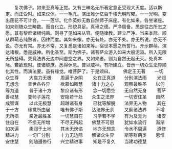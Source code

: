 <!-- { "loadSidebar": true } -->
　　复次佛子。如来至真等正觉。又有三昧名无所著定意正受现大灭度。适以斯定。而正受时。如来仪体。一一毛孔。演出难计亿百千垓光明晖曜。一一光明。变出莲花不可计会。一一莲华。化作英妙无数自然师子床座。有化如来。各坐诸座。如来则随众生畴数。而自化立。形貌具足。真谛之德。严净周备。悉是往古所志之愿。其有黎庶诸根纯熟。则寻了见如来从容。便随律教。建立严净。当来本际。顺从群萌志纯熟者。因律而度。其如来像。亦无有处。亦无不处。亦无所说。亦无不说。亦无有常。亦无不常。又复悉是诸如来等。宿世本愿之所誓行。开示群萌。演达诸根。悉是威神。所化圣至。斯为佛子。诸菩萨众游入如来大般泥洹。所入无限无所挂碍。究竟法界无边中间虚空之界。又如来者。则为自然无起无灭。处真本际。若欲现时。使诸黎庶。悉得休息。普以威神。有所建立。皆示一切众生法界顺化其性。而演法要。虽有缘觉。唯菩萨了。于是颂曰。
　　佛定王无著　　一切众生尊
　　大哀力无极　　周遍于身阴
　　处在正真道　　分别演法雨
　　光润无想念　　普世各各异
　　欲慕如斯慧　　诸十力之心
　　观察最胜圣　　以何等为道
　　普于诸十方　　黎庶诸有形
　　念一切悉空　　无自然无身
　　菩萨善权慧　　变师子莲花
　　安隐若干处　　众生之法界
　　一切安住圣　　自然成智谋
　　以此无极慧　　超越诸有身
　　已犹等解脱　　法界无人物
　　其在于十方　　缘觉所由居
　　唯有佛子斯　　达法界无余
　　又察诸法界　　不增无所损
　　亲近最胜圣　　一切慧自在
　　习学若不学　　有为及无为
　　诸安住自在　　不损无所增
　　不尽无所起　　佛慧不可限
　　犹如水流行　　渐渐如次遍
　　柔润于土地　　其水无谀谄
　　地亦无想念　　令水不周遍
　　遵修精进力　　一切广分别
　　十力无边际　　解诸众生界
　　斯等群萌类　　思惟安住慧
　　则随遵修行　　兴立精进事
　　知是不复久　　当建功德慧
